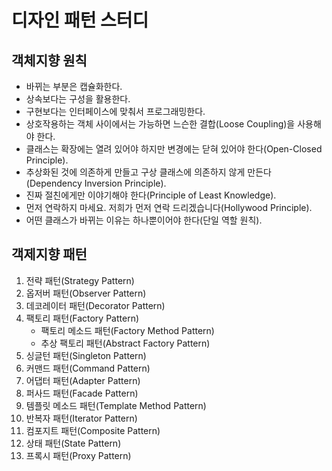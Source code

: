 # 디자인 패턴 스터디


## 객체지향 원칙
- 바뀌는 부분은 캡슐화한다.
- 상속보다는 구성을 활용한다.
- 구현보다는 인터페이스에 맞춰서 프로그래밍한다.
- 상호작용하는 객체 사이에서는 가능하면 느슨한 결합(Loose Coupling)을 사용해야 한다.
- 클래스는 확장에는 열려 있어야 하지만 변경에는 닫혀 있어야 한다(Open-Closed Principle).
- 추상화된 것에 의존하게 만들고 구상 클래스에 의존하지 않게 만든다(Dependency Inversion Principle).
- 진짜 절친에게만 이야기해야 한다(Principle of Least Knowledge).
- 먼저 연락하지 마세요. 저희가 먼저 연락 드리겠습니다(Hollywood Principle).
- 어떤 클래스가 바뀌는 이유는 하나뿐이어야 한다(단일 역할 원칙).


## 객제지향 패턴
1. 전략 패턴(Strategy Pattern)
2. 옵저버 패턴(Observer Pattern)
3. 데코레이터 패턴(Decorator Pattern)
4. 팩토리 패턴(Factory Pattern)
   - 팩토리 메소드 패턴(Factory Method Pattern)
   - 추상 팩토리 패턴(Abstract Factory Pattern)
5. 싱글턴 패턴(Singleton Pattern)
6. 커맨드 패턴(Command Pattern)
7. 어댑터 패턴(Adapter Pattern)
8. 퍼사드 패턴(Facade Pattern)
9. 템플릿 메소드 패턴(Template Method Pattern)
10. 반복자 패턴(Iterator Pattern)
11. 컴포지트 패턴(Composite Pattern)
12. 상태 패턴(State Pattern)
13. 프록시 패턴(Proxy Pattern)